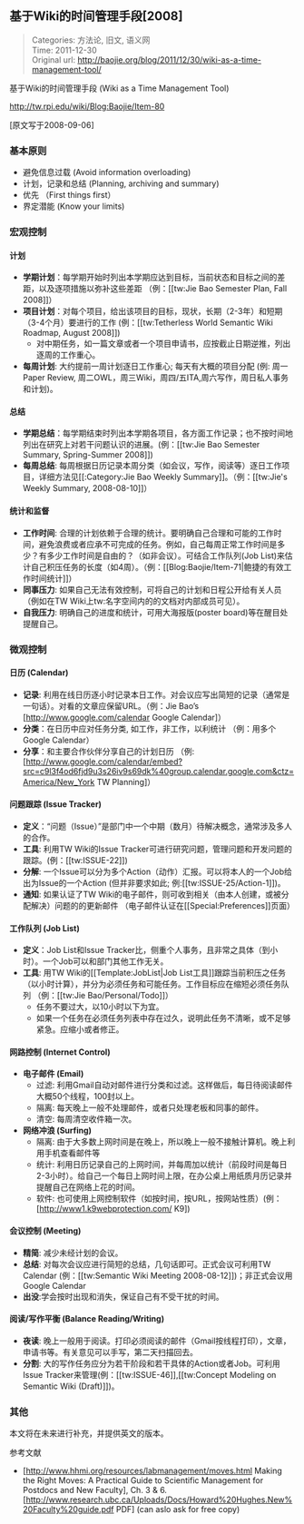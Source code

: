 基于Wiki的时间管理手段[2008]
---
    
> Categories: 方法论, 旧文, 语义网  
> Time: 2011-12-30  
> Original url: <http://baojie.org/blog/2011/12/30/wiki-as-a-time-management-tool/>
    
基于Wiki的时间管理手段 (Wiki as a Time Management Tool)

<http://tw.rpi.edu/wiki/Blog:Baojie/Item-80>

[原文写于2008-09-06]
### 基本原则

* 避免信息过载 (Avoid information overloading) 
* 计划，记录和总结 (Planning, archiving and summary) 
* 优先 （First things first） 
* 界定潜能 (Know your limits)

### 宏观控制

#### 计划 

* **学期计划**：每学期开始时列出本学期应达到目标，当前状态和目标之间的差距，以及逐项措施以弥补这些差距 （例：[[tw:Jie Bao Semester Plan, Fall 2008]]） 
* **项目计划**：对每个项目，给出该项目的目标，现状，长期（2-3年）和短期（3-4个月）要进行的工作 (例：[[tw:Tetherless World Semantic Wiki Roadmap, August 2008]]) 
    * 对中期任务，如一篇文章或者一个项目申请书，应按截止日期逆推，列出逐周的工作重心。 
* **每周计划**: 大约提前一周计划逐日工作重心; 每天有大概的项目分配 (例: 周一Paper Review, 周二OWL，周三Wiki，周四/五ITA,周六写作，周日私人事务和计划)。

#### 总结 

* **学期总结**：每学期结束时列出本学期各项目，各方面工作记录；也不按时间地列出在研究上对若干问题认识的进展。(例：[[tw:Jie Bao Semester Summary, Spring-Summer 2008]]) 
* **每周总结**: 每周根据日历记录本周分类（如会议，写作，阅读等）逐日工作项目，详细方法见[[:Category:Jie Bao Weekly Summary]]。（例：[[tw:Jie's Weekly Summary, 2008-08-10]]）

#### 统计和监督 

* **工作时间**: 合理的计划依赖于合理的统计。要明确自己合理和可能的工作时间，避免浪费或者应承不可完成的任务。例如，自己每周正常工作时间是多少？有多少工作时间是自由的？（如非会议）。可结合工作队列(Job List)来估计自己积压任务的长度（如4周）。（例：[[Blog:Baojie/Item-71|鲍捷的有效工作时间统计]]） 
* **同事压力**: 如果自己无法有效控制，可将自己的计划和日程公开给有关人员（例如在TW Wiki上tw:名字空间内的的文档对内部成员可见）。 
* **自我压力**: 明确自己的进度和统计，可用大海报版(poster board)等在醒目处提醒自己。

### 微观控制     

#### 日历 (Calendar) 

* **记录**: 利用在线日历逐小时记录本日工作。对会议应写出简短的记录（通常是一句话）。对看的文章应保留URL。（例：Jie Bao’s [http://www.google.com/calendar Google Calendar]） 
* **分类**：在日历中应对任务分类, 如工作，非工作，以利统计 （例：用多个Google Calendar） 
* **分享**：和主要合作伙伴分享自己的计划日历 （例: [http://www.google.com/calendar/embed?src=c9l3f4od6fjd9u3s26iv9s69dk%40group.calendar.google.com&ctz=America/New_York TW Planning]）

#### 问题跟踪 (Issue Tracker)

* **定义**：“问题（Issue）”是部门中一个中期（数月）待解决概念，通常涉及多人的合作。 
* **工具**: 利用TW Wiki的Issue Tracker可进行研究问题，管理问题和开发问题的跟踪。(例：[[tw:ISSUE-22]]) 
* **分解**: 一个Issue可以分为多个Action（动作）汇报。可以将本人的一个Job给出为Issue的一个Action (但并非要求如此; 例:[[tw:ISSUE-25/Action-1]])。 
* **通知**: 如果认证了TW Wiki的电子邮件，则可收到相关（由本人创建，或被分配解决）问题的的更新邮件 （电子邮件认证在[[Special:Preferences]]页面）

#### 工作队列 (Job List)

* **定义**：Job List和Issue Tracker比，侧重个人事务，且非常之具体（到小时）。一个Job可以和部门其他工作无关。 
* **工具**: 用TW Wiki的[[Template:JobList|Job List工具]]跟踪当前积压之任务（以小时计算），并分为必须任务和可能任务。工作目标应在缩短必须任务队列 （例：[[tw:Jie Bao/Personal/Todo]]） 
    * 任务不要过大，以10小时以下为宜。 
    * 如果一个任务在必须任务列表中存在过久，说明此任务不清晰，或不足够紧急。应缩小或者修正。

#### 网路控制 (Internet Control) 

* **电子邮件 (Email)** 
    * 过滤: 利用Gmail自动对邮件进行分类和过滤。这样做后，每日待阅读邮件大概50个线程，100封以上。 
    * 隔离: 每天晚上一般不处理邮件，或者只处理老板和同事的邮件。 
    * 清空: 每周清空收件箱一次。 
* **网络冲浪 (Surfing)** 
    * 隔离: 由于大多数上网时间是在晚上，所以晚上一般不接触计算机。晚上利用手机查看邮件等 
    * 统计: 利用日历记录自己的上网时间，并每周加以统计（前段时间是每日2-3小时）。给自己一个每日上网时间上限，在办公桌上用纸质月历记录并提醒自己在网络上花的时间。 
    * 软件: 也可使用上网控制软件（如按时间，按URL，按网站性质）(例：[http://www1.k9webprotection.com/ K9])

#### 会议控制 (Meeting)

* **精简**: 减少未经计划的会议。 
* **总结**: 对每次会议应进行简短的总结，几句话即可。正式会议可利用TW Calendar (例：[[tw:Semantic Wiki Meeting 2008-08-12]])；非正式会议用Google Calendar 
* **出没**:学会按时出现和消失，保证自己有不受干扰的时间。

#### 阅读/写作平衡 (Balance Reading/Writing) 

* **夜读**: 晚上一般用于阅读。打印必须阅读的邮件（Gmail按线程打印），文章，申请书等。有关意见可以手写，第二天扫描回去。 
* **分割**: 大的写作任务应分为若干阶段和若干具体的Action或者Job。可利用Issue Tracker来管理(例：[[tw:ISSUE-46]],[[tw:Concept Modeling on Semantic Wiki (Draft)]])。

### 其他

本文将在未来进行补充，并提供英文的版本。

参考文献 

* [http://www.hhmi.org/resources/labmanagement/moves.html Making the Right Moves: A Practical Guide to Scientific Management for Postdocs and New Faculty], Ch. 3 & 6. [http://www.research.ubc.ca/Uploads/Docs/Howard%20Hughes.New%20Faculty%20guide.pdf PDF] (can aslo ask for free copy)     
    